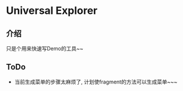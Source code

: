 Universal Explorer
======

## 介绍

只是个用来快速写Demo的工具~~

## ToDo

- 当前生成菜单的步骤太麻烦了, 计划使fragment的方法可以生成菜单~~~
